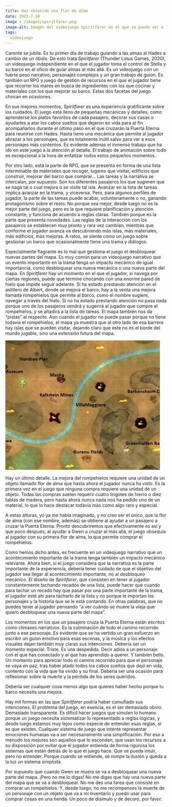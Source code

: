 ```yaml
---
title: Has obtenido una flor de alma
date: 2023-7-10
image : /images/spiritfarer.png
image-alt: Imagen del videojuego Spiritfarer en el que se puede ver a la protagonista, Stella, con su gato en su barca delante de la Puerta Eterna. Las nubes que se ven al otro lado de la puerta tienen la forma de los distintos personajes a los que Stella ayuda a lo largo del juego. El agua alrededor de la Puerta Eterna es roja, igual que en el juego.
tags:
  videojuego
---
```

Caronte se jubila. Es tu primer día de trabajo guiando a las almas al Hades a cambio de un óbolo. De esto trata *Spiritfarer* (Thunder Lotus Games, 2020), un videojuego independiente en el que el jugador toma el control de Stella y su barco en el oficio de guiar almas al más allá. Es un videojuego con un fuerte peso narrativo, personajes complejos y un gran trabajo de guion. Es también un RPG y juego de gestión de recursos en el que el jugador tiene que recorrer los mares en busca de ingredientes con los que cocinar y materiales con los que mejorar su barco. Estas dos facetas del juego chocan en ocasiones.

En sus mejores momentos, *Spiritfarer* es una experiencia gratificante sobre los cuidados. El juego está lleno de pequeñas mecánicas y detalles, como aprenderse los platos favoritos de cada pasajero, decorar sus casas o ayudarles a atar los cabos sueltos que dejaron en vida para al fin acompañarlos durante el último paso en el que cruzarán la Puerta Eterna para reunirse con Hades. Hasta tiene una mecánica que permite al jugador abrazar a los personajes, que es totalmente inútil salvo para ver a esos personajes más contentos. Es evidente además el inmenso trabajo que ha ido en este juego a la atención al detalle. El trabajo de animación sobre todo es excepcional a la hora de enfatizar todos estos pequeños momentos.

Por otro lado, está la parte de RPG, que se presenta en forma de una lista interminable de materiales que recoger, lugares que visitar, edificios que construir, mejorar del barco que comprar… Las tareas y la narrativa se intercalan, por supuesto. Son los diferentes pasajeros los que sugieren que se haga tal o cual mejora o se visite tal isla. Avanzar en la lista de tareas implica avanzar en la trama, y viceversa. Pero, para algunos perfiles de jugador, la parte de las tareas puede acabar, voluntariamente o no, ganando protagonismo sobre el resto. No porque sea mejor, desde luego no es la mejor parte del juego, pero es la que requiere planificación y atención constante, y funciona de acuerdo a reglas claras. También porque es la parte que presenta novedades. Las reglas de la interacción con los pasajeros se establecen muy pronto y rara vez cambian, mientras que conforme el jugador avanza va descubriendo más islas, más materiales, más edificios, más mejoras. A ratos, se siente como un juego sobre gestionar un barco que ocasionalmente tiene una trama y diálogos.

Especialmente flagrante es lo mal que gestiona el juego el desbloquear nuevas partes del mapa. Es muy común para un videojuego narrativo que un evento importante en la trama tenga un impacto mecánico de igual importancia, como desbloquear una nueva mecánica o una nueva parte del mapa. En *Spiritfarer* hay un momento en el que el jugador, si navega por ciertas regiones, puede que termine chocando con una enorme pared de hielo que impide seguir adelante. Si ha estado prestando atención en el astillero de Albert, donde se mejora el barco, hay a la venta una mejora llamada rompehielos que permite al barco, como el nombre sugiere, navegar a través del hielo. Si no ha estado prestando atención no pasa nada porque uno de los pasajeros vendrá y sugerirá al jugador que compre el rompehielos, y se añadirá a la lista de tareas. El mapa también nos da “pistas” al respecto. Aun cuando el jugador no puede pasar porque no tiene todavía el rompehielos, el mapa ya muestra que al otro lado de esa barrera hay islas que se pueden visitar, dejando claro que este no es el borde del mundo jugable, sino una extensión futura del mapa.

![Parte del mapa de Spiritfarer donde se puede ver el muro de hielo](/images/spiritfarer-mapa.png)

Hay un último detalle. La mejora del rompehielos requiere una unidad de un objeto llamado flor de alma que hasta ahora el jugador nunca ha visto. Es la primera vez en el juego que ninguna compra requiere una unidad de un objeto. Todas las compras suelen requerir cuatro lingotes de hierro o diez tablas de madera, pero hasta ahora nunca nada nos ha pedido uno de un material, lo que lo hace destacar todavía más como algo raro y especial.

A estas alturas, yo ya me había imaginado, y no creo ser el único, que la flor de alma (con ese nombre, además) se obtiene al ayudar a un pasajero a cruzar la Puerta Eterna. Pronto descubriremos que efectivamente es así y que poco después, al ayudar a Gwen a cruzar al más allá, el juego obsequia al jugador con su primera flor de alma, lo que permite comprar el rompehielos.

Como hemos dicho antes, es frecuente en un videojuego narrativo que un acontecimiento importante de la trama tenga también un impacto mecánico relevante. Ahora bien, si el juego considera que la narrativa es la parte importante de la experiencia, debería tener cuidado de que el objetivo del jugador sea llegar al acontecimiento importante, no al desbloqueo mecánico. El diseño de *Spiritfarer*, que consisten en tener al jugador constantemente tachando recados de una lista, puede hacer que cuando para tachar un recado hay que pasar por una parte importante de la trama, el jugador esté ahí para tacharlo de la lista y no porque le importan los personajes y la historia que se le está contando. En otras palabras, que no puedes tener al jugador pensando “a ver cuándo se muere la vieja que quiero desbloquear una nueva parte del mapa”.

Los momentos en los que un pasajero cruza la Puerta Eterna están escritos como clímaxes narrativos. Es la culminación de todo el camino recorrido junto a ese personaje. Es evidente que se ha vertido un gran esfuerzo en escribir un guion emotivo para esas escenas, y la música y los efectos visuales dejan también muy claras sus intenciones. Debería ser un momento especial. Triste. Es una despedida. Decir adiós a un personaje con el que has conectado y al que has aprendido a querer. Y también bello. Un momento para apreciar todo el camino recorrido para que el personaje se vaya en paz, tras haber atado todos los cabos sueltos que dejó en vida, contento con la vida que ha vivido y su final. Debería ser una ocasión para reflexionar sobre la muerte y la pérdida de los seres queridos.

Debería ser cualquier cosa menos algo que quieres haber hecho porque tu barco necesita una mejora.

Hay mil formas en las que *Spiritfarer* podría haber camuflado sus intenciones. El problema del juego, en esencia, es el ser demasiado obvio. Demasiado transparente. Es difícil hacer juegos que simulen lo humano porque un juego necesita sistematizar lo representado a reglas lógicas, y desde luego estamos muy lejos como especie de entender esas reglas, si es que existen. Cualquier sistema de juego que intente representar emociones humanas va a ser necesariamente una simplificación. Por eso a menudo los mejores son aquellos que lo esconden, que usan los recursos a su disposición por evitar que el jugador entienda de forma rigurosa los sistemas que están detrás de lo que el juego hace. Que se pueda intuir, pero no entender. Porque cuando se entiende, se rompe la ilusión y queda a la luz un sistema simplista.

Por supuesto que cuando Gwen se muera se va a desbloquear una nueva parte del mapa. ¡Pero no me lo digas! No me digas que hay una nueva parte del mapa que se va a desbloquear. No me des una tarea que consiste en comprar un rompehielos. Y, desde luego, no me recompenses la muerte de un personaje con un objeto que va a mi inventario y puedo usar para comprar cosas en una tienda. Un poco de disimulo y de decoro, por favor.
